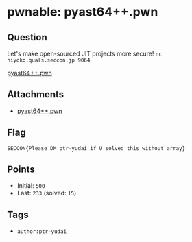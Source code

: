 # pwnable: pyast64++.pwn
## Question
Let's make open-sourced JIT projects more secure!
`nc hiyoko.quals.seccon.jp 9064`

[pyast64++.pwn](files/pyast64++.pwn)

## Attachments
- [pyast64++.pwn](files/pyast64++.pwn)

## Flag
```
SECCON{Please DM ptr-yudai if U solved this without array}
```

## Points
- Initial: `500`
- Last: `233` (solved: `15`)

## Tags
- `author:ptr-yudai`
    